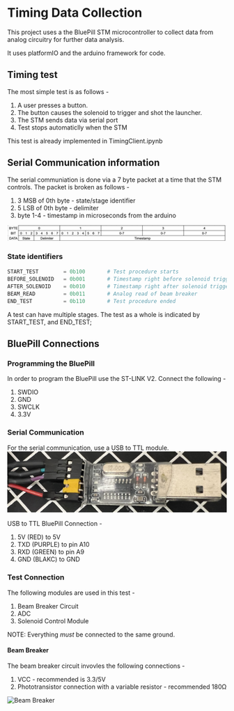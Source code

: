 # Timing Data Collection
This project uses a the BluePill STM microcontroller to collect data from analog circuitry for further data analysis.

It uses platformIO and the arduino framework for code.

## Timing test
The most simple test is as follows -
1. A user presses a button.
2. The button causes the solenoid to trigger and shot the launcher.
3. The STM sends data via serial port
4. Test stops automaticlly when the STM 

This test is already implemented in TimingClient.ipynb

## Serial Communication information
The serial communiation is done via a 7 byte packet at a time that the STM controls.
The packet is broken as follows - 
1. 3 MSB of 0th byte - state/stage identifier
2. 5 LSB of 0th byte - delimiter
4. byte 1-4 - timestamp in microseconds from the arduino

![packet description](img/packet.png)


### State identifiers
```python
START_TEST        = 0b100       # Test procedure starts
BEFORE_SOLENOID   = 0b001       # Timestamp right before solenoid trigger
AFTER_SOLENOID    = 0b010       # Timestamp right after solenoid trigger
BEAM_READ         = 0b011       # Analog read of beam breaker
END_TEST          = 0b110       # Test procedure ended
```

A test can have multiple stages. The test as a whole is indicated by START_TEST, and END_TEST;

## BluePill Connections

### Programming the BluePill
In order to program the BluePill use the ST-LINK V2.
Connect the following - 
1. SWDIO
2. GND
3. SWCLK
4. 3.3V

### Serial Communication
For the serial communication, use a USB to TTL module. 
![alt text](img/usbttl.png)

USB to TTL BluePill Connection - 
1. 5V  (RED) to 5V
2. TXD (PURPLE) to pin A10
3. RXD (GREEN) to pin A9
4. GND (BLAKC) to GND

### Test Connection
The following modules are used in this test -

1. Beam Breaker Circuit 
2. ADC
3. Solenoid Control Module

NOTE: Everything *must* be connected to the same ground.

#### Beam Breaker 
The beam breaker circuit invovles the following connections -
1. VCC - recommended is 3.3/5V
2. Phototransistor connection with a variable resistor - recommended 180Ω

![Beam Breaker](beam_breaker.png)